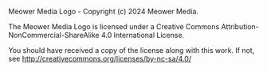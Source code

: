 Meower Media Logo - Copyright (c) 2024 Meower Media.

The Meower Media Logo is licensed under a
Creative Commons Attribution-NonCommercial-ShareAlike 4.0 International License.

You should have received a copy of the license along with this
work. If not, see http://creativecommons.org/licenses/by-nc-sa/4.0/
